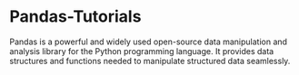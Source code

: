 # Pandas-Tutorials
Pandas is a powerful and widely used open-source data manipulation and analysis library for the Python programming language. It provides data structures and functions needed to manipulate structured data seamlessly.
